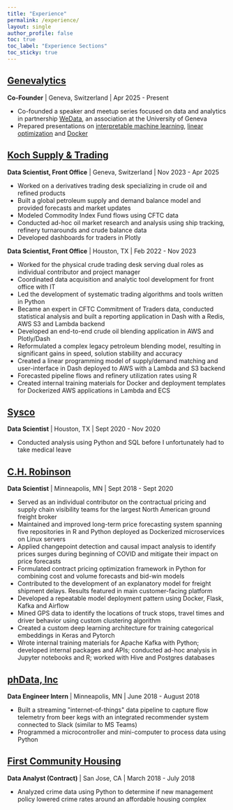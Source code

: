 ```yaml
---
title: "Experience"
permalink: /experience/
layout: single
author_profile: false
toc: true
toc_label: "Experience Sections"
toc_sticky: true
---
```


## [Genevalytics](https://genevalytics.github.io/)

**Co-Founder** | Geneva, Switzerland | Apr 2025 - Present

- Co-founded a speaker and meetup series focused on data and analytics in partnership [WeData](https://wedata.ch/), an association at the University of Geneva
- Prepared presentations on [interpretable machine learning](https://csprock.github.io/portfolio/interpretable_ml_shap/), [linear optimization](https://github.com/csprock/linear_optimization_with_python) and [Docker](https://github.com/csprock/docker_tutorials)


## [Koch Supply & Trading](https://www.ksandt.com/)

**Data Scientist, Front Office** | Geneva, Switzerland | Nov 2023 - Apr 2025

- Worked on a derivatives trading desk specializing in crude oil and refined products
- Built a global petroleum supply and demand balance model and provided forecasts and market updates
- Modeled Commodity Index Fund flows using CFTC data
- Conducted ad-hoc oil market research and analysis using ship tracking, refinery turnarounds and crude balance data
- Developed dashboards for traders in Plotly

**Data Scientist, Front Office** | Houston, TX | Feb 2022 - Nov 2023

- Worked for the physical crude trading desk serving dual roles as individual contributor and project manager
- Coordinated data acquisition and analytic tool development for front office with IT
- Led the development of systematic trading algorithms and tools written in Python
- Became an expert in CFTC Commitment of Traders data, conducted statistical analysis and built a reporting application in Dash with a Redis, AWS S3 and Lambda backend
- Developed an end-to-end crude oil blending application in AWS and Plotly/Dash
- Reformulated a complex legacy petroleum blending model, resulting in significant gains in speed, solution stability and accuracy
- Created a linear programming model of supply/demand matching and user-interface in Dash deployed to AWS with a Lambda and S3 backend
- Forecasted pipeline flows and refinery utilization rates using R
- Created internal training materials for Docker and deployment templates for Dockerized AWS applications in Lambda and ECS

## [Sysco](https://www.sysco.com/)

**Data Scientist** | Houston, TX | Sept 2020 - Nov 2020

- Conducted analysis using Python and SQL before I unfortunately had to take medical leave

## [C.H. Robinson](https://www.chrobinson.com/en-US/)

**Data Scientist** | Minneapolis, MN | Sept 2018 - Sept 2020

- Served as an individual contributor on the contractual pricing and supply chain visibility teams for the largest North American ground freight broker
- Maintained and improved long-term price forecasting system spanning five repositories in R and Python deployed as Dockerized microservices on Linux servers
- Applied changepoint detection and causal impact analysis to identify prices surges during beginning of COVID and mitigate their impact on price forecasts
- Formulated contract pricing optimization framework in Python for combining cost and volume forecasts and bid-win models
- Contributed to the development of an explanatory model for freight shipment delays. Results featured in main customer-facing platform
- Developed a repeatable model deployment pattern using Docker, Flask, Kafka and Airflow
- Mined GPS data to identify the locations of truck stops, travel times and driver behavior using custom clustering algorithm
- Created a custom deep learning architecture for training categorical embeddings in Keras and Pytorch
- Wrote internal training materials for Apache Kafka with Python; developed internal packages and APIs; conducted ad-hoc analysis in Jupyter notebooks and R; worked with Hive and Postgres databases

## [phData, Inc](https://www.phdata.io/)

**Data Engineer Intern** | Minneapolis, MN | June 2018 - August 2018

- Built a streaming "internet-of-things" data pipeline to capture flow telemetry from beer kegs with an integrated recommender system connected to Slack (similar to MS Teams)
- Programmed a microcontroller and mini-computer to process data using Python

## [First Community Housing](http://www.firstcommunityhousing.org/)

**Data Analyst (Contract)** | San Jose, CA | March 2018 - July 2018

- Analyzed crime data using Python to determine if new management policy lowered crime rates around an affordable housing complex
